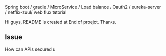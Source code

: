 Spring boot / gradle / MicroService / Load balance / Oauth2 / eureka-server / netflix-zuul/ web flux tutorial


Hi guys, 
README is created at End of proejct. Thanks.





## Issue



How can APIs secured u